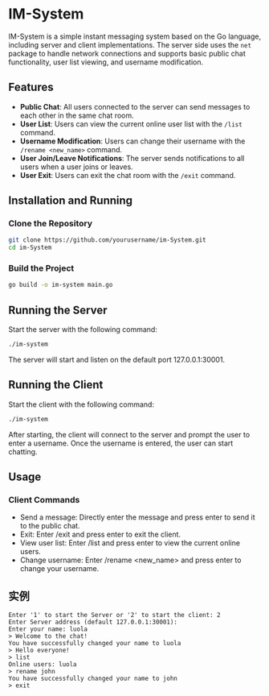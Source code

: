 # IM-System

IM-System is a simple instant messaging system based on the Go language, including server and client implementations. The server side uses the `net` package to handle network connections and supports basic public chat functionality, user list viewing, and username modification.

## Features

- **Public Chat**: All users connected to the server can send messages to each other in the same chat room.
- **User List**: Users can view the current online user list with the `/list` command.
- **Username Modification**: Users can change their username with the `/rename <new_name>` command.
- **User Join/Leave Notifications**: The server sends notifications to all users when a user joins or leaves.
- **User Exit**: Users can exit the chat room with the `/exit` command.

## Installation and Running

### Clone the Repository

```bash
git clone https://github.com/yourusername/im-System.git
cd im-System
```

### Build the Project

```bash
go build -o im-system main.go
```

## Running the Server

Start the server with the following command:

```bash
./im-system
```

The server will start and listen on the default port 127.0.0.1:30001.

## Running the Client

Start the client with the following command:

```bash
./im-system
```

After starting, the client will connect to the server and prompt the user to enter a username. Once the username is entered, the user can start chatting.

## Usage

### Client Commands

- Send a message: Directly enter the message and press enter to send it to the public chat.
- Exit: Enter /exit and press enter to exit the client.
- View user list: Enter /list and press enter to view the current online users.
- Change username: Enter /rename <new_name> and press enter to change your username.

## 实例

```
Enter '1' to start the Server or '2' to start the client: 2
Enter Server address (default 127.0.0.1:30001):
Enter your name: luola
> Welcome to the chat!
You have successfully changed your name to luola
> Hello everyone!
> list
Online users: luola
> rename john
You have successfully changed your name to john
> exit
```